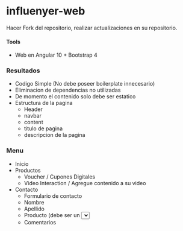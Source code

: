 # influenyer-web

Hacer Fork del repositorio, realizar actualizaciones en su repositorio.

#### Tools
 - Web en Angular 10 + Bootstrap 4

### Resultados
 - Codigo Simple (No debe poseer boilerplate innecesario)
 - Eliminacion de dependencias no utilizadas
 - De momento el contenido solo debe ser estatico
 - Estructura de la pagina
   - Header
   - navbar
   - content
   - titulo de pagina
   - descripcion de la pagina
      
### Menu
- Inicio
- Productos
  - Voucher / Cupones Digitales
  - Video Interaction / Agregue contenido a su video
- Contacto
  - Formulario de contacto
  - Nombre 
  - Apellido
  - Producto (debe ser un <select>)
  - Comentarios

 
   
